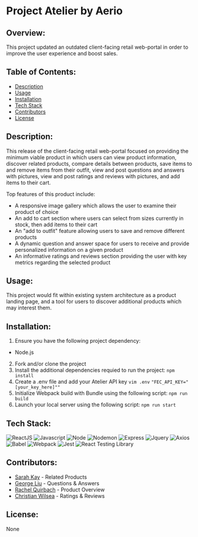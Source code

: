 # Project Atelier by Aerio

## Overview:
This project updated an outdated client-facing retail web-portal in order to improve the user experience and boost sales.

## Table of Contents:
- [Description](#Description)
- [Usage](#Usage)
- [Installation](#Installation)
- [Tech Stack](#Tech-Stack)
- [Contributors](#Contributors)
- [License](#License)

## Description:
This release of the client-facing retail web-portal focused on providing the minimum viable product in which users can view product information, discover related products, compare details between products, save items to and remove items from their outfit, view and post questions and answers with pictures, view and post ratings and reviews with pictures, and add items to their cart.

Top features of this product include:
- A responsive image gallery which allows the user to examine their product of choice
- An add to cart section where users can select from sizes currently in stock, then add items to their cart
- An "add to outfit" feature allowing users to save and remove different products
- A dynamic question and answer space for users to receive and provide personalized information on a given product
- An informative ratings and reviews section providing the user with key metrics regarding the selected product

## Usage:
This project would fit within existing system architecture as a product landing page, and a tool for users to discover additional products which may interest them.

## Installation:
1. Ensure you have the following project dependency:
- Node.js
2. Fork and/or clone the project
3. Install the additional dependencies requied to run the project:
`npm install`
4. Create a .env file and add your Atelier API key
`vim .env`
`"FEC_API_KEY="[your_key_here]""`
5. Initialize Webpack build with Bundle using the following script:
`npm run build`
6. Launch your local server using the following script:
`npm run start`

## Tech Stack:
![ReactJS](https://img.shields.io/badge/React-808080?style=for-the-badge&logo=react&logoColor=61DAFB)
![Javascript](https://img.shields.io/badge/JavaScript-F7DF1E?style=for-the-badge&logo=javascript&logoColor=323330)
![Node](https://img.shields.io/badge/Node.js-43853D?style=for-the-badge&logo=node.js&logoColor=white)
![Nodemon](https://img.shields.io/badge/NODEMON-808080.svg?style=for-the-badge&logo=nodemon&logoColor=008000)
![Express](https://img.shields.io/badge/Express.js-808080?style=for-the-badge&logo=express&logoColor=00ff00)
![Jquery](https://img.shields.io/badge/jQuery-0769AD?style=for-the-badge&logo=jquery&logoColor=white)
![Axios](https://img.shields.io/badge/Axios-5A29E4?logo=axios&logoColor=fff&style=for-the-badge)
![Babel](https://img.shields.io/badge/Babel-F9DC3e?style=for-the-badge&logo=babel&logoColor=black)
![Webpack](https://img.shields.io/badge/webpack-%238DD6F9.svg?style=for-the-badge&logo=webpack&logoColor=black)
![Jest](https://img.shields.io/badge/Jest-808080?style=for-the-badge&logo=Jest&logoColor=ffa500)
![React Testing Library](https://img.shields.io/badge/testing%20library-808080?style=for-the-badge&logo=testing-library&logoColor=#E33332)

## Contributors:
- [Sarah Kay](https://github.com/ThePebbles) - Related Products
- [George Liu](https://github.com/georgeliu8110) - Questions & Answers
- [Rachel Quirbach](https://github.com/rquirbach) - Product Overview
- [Christian Wilsea](https://github.com/cwillsea) - Ratings & Reviews

## License:
None
